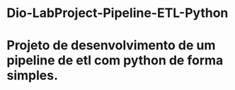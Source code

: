 # Dio-LabProject-Pipeline-ETL-Python

# Projeto de desenvolvimento de um pipeline de etl com python de forma simples.

